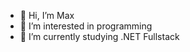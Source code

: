 - 👋 Hi, I’m Max
- 👀 I’m interested in programming
- 🌱 I’m currently studying .NET Fullstack

<!---
xammax1337/xammax1337 is a ✨ special ✨ repository because its `README.md` (this file) appears on your GitHub profile.
You can click the Preview link to take a look at your changes.
--->
